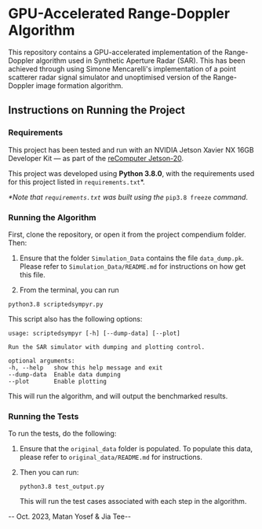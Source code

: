 # GPU-Accelerated Range-Doppler Algorithm

This repository contains a GPU-accelerated implementation of the Range-Doppler algorithm used in Synthetic Aperture Radar (SAR). This has been achieved through using Simone Mencarelli's implementation of a point scatterer radar signal simulator and unoptimised version of the Range-Doppler image formation algorithm. 

## Instructions on Running the Project


### Requirements
This project has been tested and run with an NVIDIA Jetson Xavier NX 16GB Developer Kit — as part of the [reComputer Jetson-20](https://www.seeedstudio.com/Jetson-20-1-H2-p-5329.html).

This project was developed using **Python 3.8.0**, with the requirements used for this project listed in `requirements.txt`*.

_*Note that `requirements.txt` was built using the_ `pip3.8 freeze` _command_. 

### Running the Algorithm

First, clone the repository, or open it from the project compendium folder. Then:

1. Ensure that the folder `Simulation_Data` contains the file `data_dump.pk`. Please refer to `Simulation_Data/README.md` for instructions on how get this file.

2. From the terminal, you can run 

  ```
  python3.8 scriptedsympyr.py
  ```
  This script also has the following options:

  ```
  usage: scriptedsympyr [-h] [--dump-data] [--plot]

  Run the SAR simulator with dumping and plotting control.

  optional arguments:
  -h, --help   show this help message and exit
  --dump-data  Enable data dumping
  --plot       Enable plotting
  ```

  This will run the algorithm, and will output the benchmarked results. 


### Running the Tests

To run the tests, do the following:

1. Ensure that the `original_data` folder is populated. To populate this data, please refer to `original_data/README.md` for instructions.

2. Then you can run:
   ```
   python3.8 test_output.py
   ```

   This will run the test cases associated with each step in the algorithm. 

-- Oct. 2023, Matan Yosef & Jia Tee--
